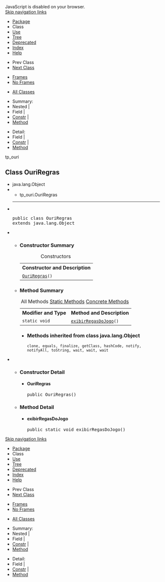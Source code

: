 <!DOCTYPE HTML PUBLIC "-//W3C//DTD HTML 4.01 Transitional//EN" "http://www.w3.org/TR/html4/loose.dtd">
<!-- NewPage -->
<html lang="pt">
<head>
<!-- Generated by javadoc (1.8.0_111) on Tue Mar 23 11:19:27 GMT 2021 -->
<meta http-equiv="Content-Type" content="text/html; charset=UTF-8">
<title>OuriRegras</title>
<meta name="date" content="2021-03-23">
<link rel="stylesheet" type="text/css" href="../stylesheet.css" title="Style">
<script type="text/javascript" src="../script.js"></script>
</head>
<body>
<script type="text/javascript"><!--
    try {
        if (location.href.indexOf('is-external=true') == -1) {
            parent.document.title="OuriRegras";
        }
    }
    catch(err) {
    }
//-->
var methods = {"i0":9};
var tabs = {65535:["t0","All Methods"],1:["t1","Static Methods"],8:["t4","Concrete Methods"]};
var altColor = "altColor";
var rowColor = "rowColor";
var tableTab = "tableTab";
var activeTableTab = "activeTableTab";
</script>
<noscript>
<div>JavaScript is disabled on your browser.</div>
</noscript>
<!-- ========= START OF TOP NAVBAR ======= -->
<div class="topNav"><a name="navbar.top">
<!--   -->
</a>
<div class="skipNav"><a href="#skip.navbar.top" title="Skip navigation links">Skip navigation links</a></div>
<a name="navbar.top.firstrow">
<!--   -->
</a>
<ul class="navList" title="Navigation">
<li><a href="../tp_ouri/package-summary.html">Package</a></li>
<li class="navBarCell1Rev">Class</li>
<li><a href="class-use/OuriRegras.html">Use</a></li>
<li><a href="package-tree.html">Tree</a></li>
<li><a href="../deprecated-list.html">Deprecated</a></li>
<li><a href="../index-files/index-1.html">Index</a></li>
<li><a href="../help-doc.html">Help</a></li>
</ul>
</div>
<div class="subNav">
<ul class="navList">
<li>Prev&nbsp;Class</li>
<li><a href="../tp_ouri/Verificar.html" title="class in tp_ouri"><span class="typeNameLink">Next&nbsp;Class</span></a></li>
</ul>
<ul class="navList">
<li><a href="../index.html?tp_ouri/OuriRegras.html" target="_top">Frames</a></li>
<li><a href="OuriRegras.html" target="_top">No&nbsp;Frames</a></li>
</ul>
<ul class="navList" id="allclasses_navbar_top">
<li><a href="../allclasses-noframe.html">All&nbsp;Classes</a></li>
</ul>
<div>
<script type="text/javascript"><!--
  allClassesLink = document.getElementById("allclasses_navbar_top");
  if(window==top) {
    allClassesLink.style.display = "block";
  }
  else {
    allClassesLink.style.display = "none";
  }
  //-->
</script>
</div>
<div>
<ul class="subNavList">
<li>Summary:&nbsp;</li>
<li>Nested&nbsp;|&nbsp;</li>
<li>Field&nbsp;|&nbsp;</li>
<li><a href="#constructor.summary">Constr</a>&nbsp;|&nbsp;</li>
<li><a href="#method.summary">Method</a></li>
</ul>
<ul class="subNavList">
<li>Detail:&nbsp;</li>
<li>Field&nbsp;|&nbsp;</li>
<li><a href="#constructor.detail">Constr</a>&nbsp;|&nbsp;</li>
<li><a href="#method.detail">Method</a></li>
</ul>
</div>
<a name="skip.navbar.top">
<!--   -->
</a></div>
<!-- ========= END OF TOP NAVBAR ========= -->
<!-- ======== START OF CLASS DATA ======== -->
<div class="header">
<div class="subTitle">tp_ouri</div>
<h2 title="Class OuriRegras" class="title">Class OuriRegras</h2>
</div>
<div class="contentContainer">
<ul class="inheritance">
<li>java.lang.Object</li>
<li>
<ul class="inheritance">
<li>tp_ouri.OuriRegras</li>
</ul>
</li>
</ul>
<div class="description">
<ul class="blockList">
<li class="blockList">
<hr>
<br>
<pre>public class <span class="typeNameLabel">OuriRegras</span>
extends java.lang.Object</pre>
</li>
</ul>
</div>
<div class="summary">
<ul class="blockList">
<li class="blockList">
<!-- ======== CONSTRUCTOR SUMMARY ======== -->
<ul class="blockList">
<li class="blockList"><a name="constructor.summary">
<!--   -->
</a>
<h3>Constructor Summary</h3>
<table class="memberSummary" border="0" cellpadding="3" cellspacing="0" summary="Constructor Summary table, listing constructors, and an explanation">
<caption><span>Constructors</span><span class="tabEnd">&nbsp;</span></caption>
<tr>
<th class="colOne" scope="col">Constructor and Description</th>
</tr>
<tr class="altColor">
<td class="colOne"><code><span class="memberNameLink"><a href="../tp_ouri/OuriRegras.html#OuriRegras--">OuriRegras</a></span>()</code>&nbsp;</td>
</tr>
</table>
</li>
</ul>
<!-- ========== METHOD SUMMARY =========== -->
<ul class="blockList">
<li class="blockList"><a name="method.summary">
<!--   -->
</a>
<h3>Method Summary</h3>
<table class="memberSummary" border="0" cellpadding="3" cellspacing="0" summary="Method Summary table, listing methods, and an explanation">
<caption><span id="t0" class="activeTableTab"><span>All Methods</span><span class="tabEnd">&nbsp;</span></span><span id="t1" class="tableTab"><span><a href="javascript:show(1);">Static Methods</a></span><span class="tabEnd">&nbsp;</span></span><span id="t4" class="tableTab"><span><a href="javascript:show(8);">Concrete Methods</a></span><span class="tabEnd">&nbsp;</span></span></caption>
<tr>
<th class="colFirst" scope="col">Modifier and Type</th>
<th class="colLast" scope="col">Method and Description</th>
</tr>
<tr id="i0" class="altColor">
<td class="colFirst"><code>static void</code></td>
<td class="colLast"><code><span class="memberNameLink"><a href="../tp_ouri/OuriRegras.html#exibirRegasDoJogo--">exibirRegasDoJogo</a></span>()</code>&nbsp;</td>
</tr>
</table>
<ul class="blockList">
<li class="blockList"><a name="methods.inherited.from.class.java.lang.Object">
<!--   -->
</a>
<h3>Methods inherited from class&nbsp;java.lang.Object</h3>
<code>clone, equals, finalize, getClass, hashCode, notify, notifyAll, toString, wait, wait, wait</code></li>
</ul>
</li>
</ul>
</li>
</ul>
</div>
<div class="details">
<ul class="blockList">
<li class="blockList">
<!-- ========= CONSTRUCTOR DETAIL ======== -->
<ul class="blockList">
<li class="blockList"><a name="constructor.detail">
<!--   -->
</a>
<h3>Constructor Detail</h3>
<a name="OuriRegras--">
<!--   -->
</a>
<ul class="blockListLast">
<li class="blockList">
<h4>OuriRegras</h4>
<pre>public&nbsp;OuriRegras()</pre>
</li>
</ul>
</li>
</ul>
<!-- ============ METHOD DETAIL ========== -->
<ul class="blockList">
<li class="blockList"><a name="method.detail">
<!--   -->
</a>
<h3>Method Detail</h3>
<a name="exibirRegasDoJogo--">
<!--   -->
</a>
<ul class="blockListLast">
<li class="blockList">
<h4>exibirRegasDoJogo</h4>
<pre>public static&nbsp;void&nbsp;exibirRegasDoJogo()</pre>
</li>
</ul>
</li>
</ul>
</li>
</ul>
</div>
</div>
<!-- ========= END OF CLASS DATA ========= -->
<!-- ======= START OF BOTTOM NAVBAR ====== -->
<div class="bottomNav"><a name="navbar.bottom">
<!--   -->
</a>
<div class="skipNav"><a href="#skip.navbar.bottom" title="Skip navigation links">Skip navigation links</a></div>
<a name="navbar.bottom.firstrow">
<!--   -->
</a>
<ul class="navList" title="Navigation">
<li><a href="../tp_ouri/package-summary.html">Package</a></li>
<li class="navBarCell1Rev">Class</li>
<li><a href="class-use/OuriRegras.html">Use</a></li>
<li><a href="package-tree.html">Tree</a></li>
<li><a href="../deprecated-list.html">Deprecated</a></li>
<li><a href="../index-files/index-1.html">Index</a></li>
<li><a href="../help-doc.html">Help</a></li>
</ul>
</div>
<div class="subNav">
<ul class="navList">
<li>Prev&nbsp;Class</li>
<li><a href="../tp_ouri/Verificar.html" title="class in tp_ouri"><span class="typeNameLink">Next&nbsp;Class</span></a></li>
</ul>
<ul class="navList">
<li><a href="../index.html?tp_ouri/OuriRegras.html" target="_top">Frames</a></li>
<li><a href="OuriRegras.html" target="_top">No&nbsp;Frames</a></li>
</ul>
<ul class="navList" id="allclasses_navbar_bottom">
<li><a href="../allclasses-noframe.html">All&nbsp;Classes</a></li>
</ul>
<div>
<script type="text/javascript"><!--
  allClassesLink = document.getElementById("allclasses_navbar_bottom");
  if(window==top) {
    allClassesLink.style.display = "block";
  }
  else {
    allClassesLink.style.display = "none";
  }
  //-->
</script>
</div>
<div>
<ul class="subNavList">
<li>Summary:&nbsp;</li>
<li>Nested&nbsp;|&nbsp;</li>
<li>Field&nbsp;|&nbsp;</li>
<li><a href="#constructor.summary">Constr</a>&nbsp;|&nbsp;</li>
<li><a href="#method.summary">Method</a></li>
</ul>
<ul class="subNavList">
<li>Detail:&nbsp;</li>
<li>Field&nbsp;|&nbsp;</li>
<li><a href="#constructor.detail">Constr</a>&nbsp;|&nbsp;</li>
<li><a href="#method.detail">Method</a></li>
</ul>
</div>
<a name="skip.navbar.bottom">
<!--   -->
</a></div>
<!-- ======== END OF BOTTOM NAVBAR ======= -->
</body>
</html>
